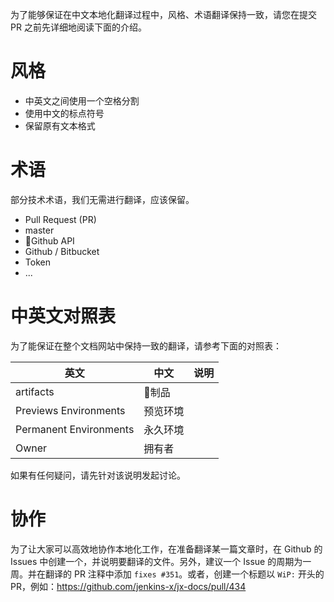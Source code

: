 为了能够保证在中文本地化翻译过程中，风格、术语翻译保持一致，请您在提交 PR 之前先详细地阅读下面的介绍。

# 风格

* 中英文之间使用一个空格分割
* 使用中文的标点符号
* 保留原有文本格式

# 术语

部分技术术语，我们无需进行翻译，应该保留。

* Pull Request (PR)
* master
* Github API
* Github / Bitbucket
* Token
* ...

# 中英文对照表

为了能保证在整个文档网站中保持一致的翻译，请参考下面的对照表：

|英文|中文|说明|
|---|---|---|
|artifacts|制品|
|Previews Environments|预览环境|
|Permanent Environments|永久环境|
|Owner|拥有者|

如果有任何疑问，请先针对该说明发起讨论。

# 协作

为了让大家可以高效地协作本地化工作，在准备翻译某一篇文章时，在 Github 的 Issues 中创建一个，并说明要翻译的文件。另外，建议一个 Issue 的周期为一周。并在翻译的 PR 注释中添加 `fixes #351`。或者，创建一个标题以 `WiP:` 开头的 PR，例如：https://github.com/jenkins-x/jx-docs/pull/434
